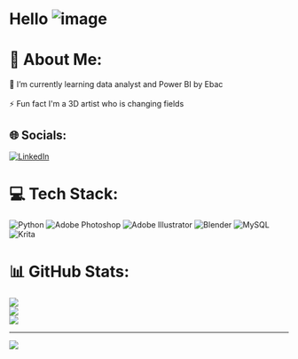  # Hello ![image](https://camo.githubusercontent.com/e8e7b06ecf583bc040eb60e44eb5b8e0ecc5421320a92929ce21522dbc34c891/68747470733a2f2f6d656469612e67697068792e636f6d2f6d656469612f6876524a434c467a6361737252346961377a2f67697068792e676966)


# 💫 About Me:
🌱 I’m currently learning data analyst and Power BI by Ebac<br><br>⚡ Fun fact I'm a 3D artist who is changing fields


## 🌐 Socials:
[![LinkedIn](https://img.shields.io/badge/LinkedIn-%230077B5.svg?logo=linkedin&logoColor=white)](https://linkedin.com/in/jonatan-santana3d) 

# 💻 Tech Stack:
![Python](https://img.shields.io/badge/python-3670A0?style=for-the-badge&logo=python&logoColor=ffdd54) ![Adobe Photoshop](https://img.shields.io/badge/adobephotoshop-%2331A8FF.svg?style=for-the-badge&logo=adobephotoshop&logoColor=white) ![Adobe Illustrator](https://img.shields.io/badge/adobeillustrator-%23FF9A00.svg?style=for-the-badge&logo=adobeillustrator&logoColor=white) ![Blender](https://img.shields.io/badge/blender-%23F5792A.svg?style=for-the-badge&logo=blender&logoColor=white) ![MySQL](https://img.shields.io/badge/mysql-%2300f.svg?style=for-the-badge&logo=mysql&logoColor=white) ![Krita](https://img.shields.io/badge/Krita-203759?style=for-the-badge&logo=krita&logoColor=EEF37B)
# 📊 GitHub Stats:
![](https://github-readme-stats.vercel.app/api?username=JonatanSantana3D&theme=merko&hide_border=false&include_all_commits=false&count_private=false)<br/>
![](https://github-readme-streak-stats.herokuapp.com/?user=JonatanSantana3D&theme=merko&hide_border=false)<br/>
![](https://github-readme-stats.vercel.app/api/top-langs/?username=JonatanSantana3D&theme=merko&hide_border=false&include_all_commits=false&count_private=false&layout=compact)

---
[![](https://visitcount.itsvg.in/api?id=JonatanSantana3D&icon=0&color=3)](https://visitcount.itsvg.in)

<!-- Proudly created with GPRM ( https://gprm.itsvg.in ) -->

